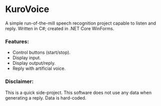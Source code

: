 # KuroVoice
A simple run-of-the-mill speech recognition project capable to listen and reply. Written in C#; created in .NET Core WinForms.

### Features:
- Control buttons (start/stop).
- Display input.
- Display output/reply.
- Reply with artificial voice.


### Disclaimer:
This is a quick side-project. This software does not use any data when generating a reply. Data is hard-coded.
